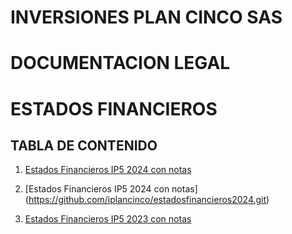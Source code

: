 # INVERSIONES PLAN CINCO SAS 


# DOCUMENTACION LEGAL 


# ESTADOS FINANCIEROS


## TABLA DE CONTENIDO

1. [Estados Financieros IP5 2024 con notas](https://iplancinco.github.io/estadosfinancieros2024/Estados_Financieros_IP5_2024_con_notas.pdf)

2. [Estados Financieros IP5 2024 con notas] (https://github.com/iplancinco/estadosfinancieros2024.git)

   
3. [Estados Financieros IP5 2023 con notas](https://iplancinco.github.io/estadosfinancieros/Estados_Financieros_Plan_Cinco_2023_notas.pdf)
